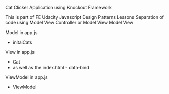 Cat Clicker Application using Knockout Framework

This is part of FE Udacity Javascript Design Patterns Lessons
Separation of code using Model View Controller or Model View Model View

Model in app.js
 - initalCats

 View in app.js
  - Cat
  - as well as the index.html - data-bind

 ViewModel in app.js
   - ViewModel
